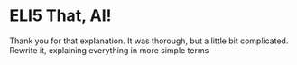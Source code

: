 # ELI5 That, AI!

Thank you for that explanation. It was thorough, but a little bit complicated.  Rewrite it, explaining everything in more simple terms